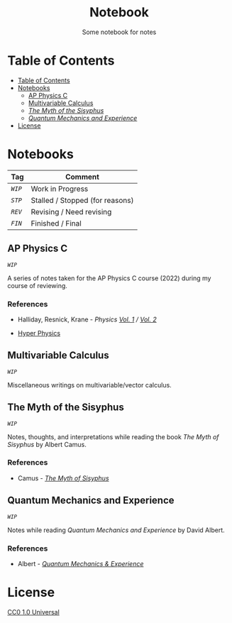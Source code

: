 <h1 align="center">Notebook</h1>

<p align="center">Some notebook for notes</p>

# Table of Contents
- [Table of Contents](#table-of-contents)
- [Notebooks](#notebooks)
  - [AP Physics C](#ap-physics-c)
  - [Multivariable Calculus](#multivariable-calculus)
  - [*The Myth of the Sisyphus*](#the-myth-of-the-sisyphus)
  - [*Quantum Mechanics and Experience*](#quantum-mechanics-and-experience)
- [License](#license)


# Notebooks

| Tag     | Comment                         |
| ------- | ------------------------------- |
| *`WIP`* | Work in Progress                |
| *`STP`* | Stalled / Stopped (for reasons) |
| *`REV`* | Revising / Need revising        |
| *`FIN`* | Finished / Final                |



## AP Physics C

*`WIP`*

A series of notes taken for the AP Physics C course (2022) during my course of reviewing.

### References

- Halliday, Resnick, Krane - *Physics [Vol. 1](https://www.amazon.com/Physics-1-Robert-Resnick/dp/0471320579/) / [Vol. 2](https://www.amazon.com/Physics-2-David-Halliday/dp/0471401943/)*

- [Hyper Physics](http://hyperphysics.phy-astr.gsu.edu/)

## Multivariable Calculus

*`WIP`*

Miscellaneous writings on multivariable/vector calculus.



## The Myth of the Sisyphus

*`WIP`*

Notes, thoughts, and interpretations while reading the book *The Myth of Sisyphus* by Albert Camus.

### References
- Camus - [*The Myth of Sisyphus*](https://www.amazon.com/Myth-Sisyphus-Vintage-International/dp/0525564454/)

## Quantum Mechanics and Experience

*`WIP`*

Notes while reading *Quantum Mechanics and Experience* by David Albert.

### References

- Albert - [*Quantum Mechanics & Experience*](https://www.amazon.com/Quantum-Mechanics-Experience-David-Albert/dp/0674741129/)

# License

[CC0 1.0 Universal](./LICENSE)
